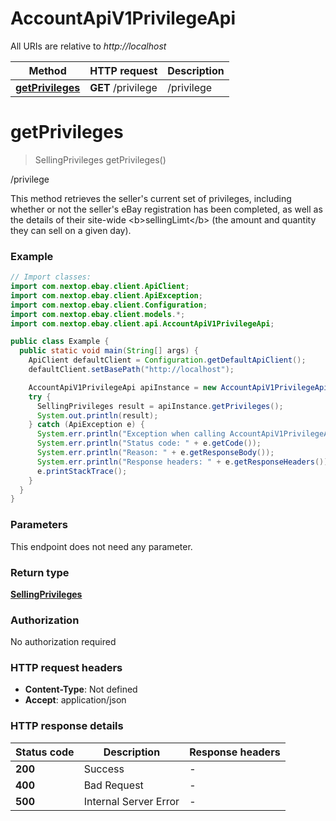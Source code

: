 # AccountApiV1PrivilegeApi

All URIs are relative to *http://localhost*

Method | HTTP request | Description
------------- | ------------- | -------------
[**getPrivileges**](AccountApiV1PrivilegeApi.md#getPrivileges) | **GET** /privilege | /privilege


<a name="getPrivileges"></a>
# **getPrivileges**
> SellingPrivileges getPrivileges()

/privilege

This method retrieves the seller&#39;s current set of privileges, including whether or not the seller&#39;s eBay registration has been completed, as well as the details of their site-wide &lt;b&gt;sellingLimt&lt;/b&gt; (the amount and quantity they can sell on a given day).

### Example
```java
// Import classes:
import com.nextop.ebay.client.ApiClient;
import com.nextop.ebay.client.ApiException;
import com.nextop.ebay.client.Configuration;
import com.nextop.ebay.client.models.*;
import com.nextop.ebay.client.api.AccountApiV1PrivilegeApi;

public class Example {
  public static void main(String[] args) {
    ApiClient defaultClient = Configuration.getDefaultApiClient();
    defaultClient.setBasePath("http://localhost");

    AccountApiV1PrivilegeApi apiInstance = new AccountApiV1PrivilegeApi(defaultClient);
    try {
      SellingPrivileges result = apiInstance.getPrivileges();
      System.out.println(result);
    } catch (ApiException e) {
      System.err.println("Exception when calling AccountApiV1PrivilegeApi#getPrivileges");
      System.err.println("Status code: " + e.getCode());
      System.err.println("Reason: " + e.getResponseBody());
      System.err.println("Response headers: " + e.getResponseHeaders());
      e.printStackTrace();
    }
  }
}
```

### Parameters
This endpoint does not need any parameter.

### Return type

[**SellingPrivileges**](SellingPrivileges.md)

### Authorization

No authorization required

### HTTP request headers

 - **Content-Type**: Not defined
 - **Accept**: application/json

### HTTP response details
| Status code | Description | Response headers |
|-------------|-------------|------------------|
**200** | Success |  -  |
**400** | Bad Request |  -  |
**500** | Internal Server Error |  -  |


